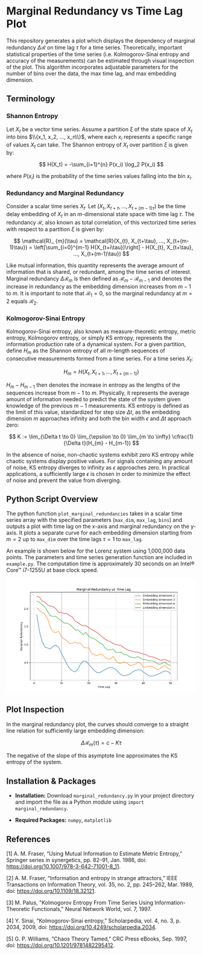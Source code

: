 # Marginal Redundancy vs Time Lag Plot

This repository generates a plot which displays the dependency of marginal 
redundancy $\Delta \mathcal{R}$ on time lag $\tau$ for a time series. 
Theoretically, important statistical properties of the time series 
(i.e. Kolmogorov-Sinai entropy and accuracy of the measurements) can be 
estimated through visual inspection of the plot. This algorithm incorporates 
adjustable parameters for the number of bins over the data, the max time lag, 
and max embedding dimension.

## Terminology

### Shannon Entropy

Let $X_t$ be a vector time series. Assume a partition $\xi$ of the state space 
of $X_t$ into bins $\\{x_1, x_2, ..., x_n\\}$, where each $x_i$ represents a 
specific range of values $X_t$ can take. The Shannon entropy of $X_t$ over 
partition $\xi$ is given by:

$$
H(X_t) = -\sum_{i=1}^{n} P(x_i) \log_2 P(x_i)
$$

where $P(x_i)$ is the probability of the time series values falling into the 
bin $x_i$.

### Redundancy and Marginal Redundancy

Consider a scalar time series $X_t$. Let $(X_{t}, X_{t+\tau}, ..., X_{t+(m-1)\tau})$ 
be the time delay embedding of $X_t$ in an $m$-dimensional state space with 
time lag $\tau$. The redundancy $\mathcal{R}$, also known as total correlation, 
of this vectorized time series with respect to a partition $\xi$ is given by:

$$
\mathcal{R}_ {m}(\tau) = \mathcal{R}(X_{t}, X_{t+\tau}, ..., X_{t+(m-1)\tau}) = 
\left[\sum_{i=0}^{m-1} H(X_{t+i\tau})\right] - H(X_{t}, X_{t+\tau}, ..., 
X_{t+(m-1)\tau})
$$

Like mutual information, this quantity represents the average amount of 
information that is shared, or redundant, among the time series of interest. 
Marginal redundancy $\Delta \mathcal{R}_ {m}$ is then defined as 
$\mathcal{R}_ {m} - \mathcal{R}_ {m-1}$ and denotes the increase in redundancy 
as the embedding dimension increases from $m-1$ to $m$. It is important to note 
that $\mathcal{R}_ {1} = 0$, so the marginal redundancy at $m = 2$ equals 
$\mathcal{R}_ {2}$.

### Kolmogorov-Sinai Entropy

Kolmogorov-Sinai entropy, also known as measure-theoretic entropy, metric 
entropy, Kolmogorov entropy, or simply KS entropy, represents the information 
production rate of a dynamical system. For a given partition, define $H_{m}$ 
as the Shannon entropy of all $m$-length sequences of consecutive measurements 
formed from a time series. For a time series $X_{t}$:

$$
H_{m} = H(X_{t}, X_{t+1}, ..., X_{t+(m-1)})
$$

$H_{m} - H_{m-1}$ then denotes the increase in entropy as the lengths of the 
sequences increase from $m-1$ to $m$. Physically, it represents the average 
amount of information needed to predict the state of the system given knowledge 
of the previous $m-1$ measurements. KS entropy is defined as the limit of this 
value, standardized for step size $\Delta t$, as the embedding dimension $m$ 
approaches infinity and both the bin width $\epsilon$ and $\Delta t$ approach 
zero:

$$
K := \lim_{\Delta t \to 0} \lim_{\epsilon \to 0} \lim_{m \to \infty} 
\cfrac{1}{\Delta t}(H_{m} - H_{m-1})
$$

In the absence of noise, non-chaotic systems exhibit zero KS entropy while 
chaotic systems display positive values. For signals containing any amount of 
noise, KS entropy diverges to infinity as $\epsilon$ approaches zero. In 
practical applications, a sufficiently large $\epsilon$ is chosen in order to 
minimize the effect of noise and prevent the value from diverging.

## Python Script Overview

The python function `plot_marginal_redundancies` takes in a scalar time series 
array with the specified parameters (`max_dim`, `max_lag`, `bins`) and outputs 
a plot with time lag on the x-axis and marginal redundancy on the y-axis. It 
plots a separate curve for each embedding dimension starting from $m=2$ up to 
`max_dim` over the time lags $\tau=1$ to `max_lag`. 

An example is shown below for the Lorenz system using 1,000,000 data points. 
The parameters and time series generation function are included in 
`example.py`. The computation time is approximately 30 seconds on an Intel® 
Core™ i7-1255U at base clock speed.

![Image](Example/lorenz_mr_plot.png)

## Plot Inspection

In the marginal redundancy plot, the curves should converge to a straight line 
relation for sufficiently large embedding dimension:

$$
\Delta \mathcal{R}_ {m}(\tau) = c - K\tau
$$

The negative of the slope of this asymptote line approximates the KS entropy 
of the system. 

## Installation & Packages

- **Installation:** Download `marginal_redundancy.py` in your project directory 
and import the file as a Python module using `import marginal_redundancy`.

- **Required Packages:** `numpy`, `matplotlib`

## References

[1]  A. M. Fraser, “Using Mutual Information to Estimate Metric Entropy,” 
Springer series in synergetics, pp. 82–91, Jan. 1986, 
doi: https://doi.org/10.1007/978-3-642-71001-8_11.

[2]  A. M. Fraser, “Information and entropy in strange attractors,” IEEE 
Transactions on Information Theory, vol. 35, no. 2, pp. 245–262, Mar. 1989, 
doi: https://doi.org/10.1109/18.32121.

[3]  M. Palus, "Kolmogorov Entropy From Time Series Using Information-Theoretic 
Functionals," Neural Network World, vol. 7, 1997.

[4]  Y. Sinai, “Kolmogorov-Sinai entropy,” Scholarpedia, vol. 4, no. 3, 
p. 2034, 2009, doi: https://doi.org/10.4249/scholarpedia.2034.

[5]  G. P. Williams, “Chaos Theory Tamed,” CRC Press eBooks, Sep. 1997, 
doi: https://doi.org/10.1201/9781482295412.
